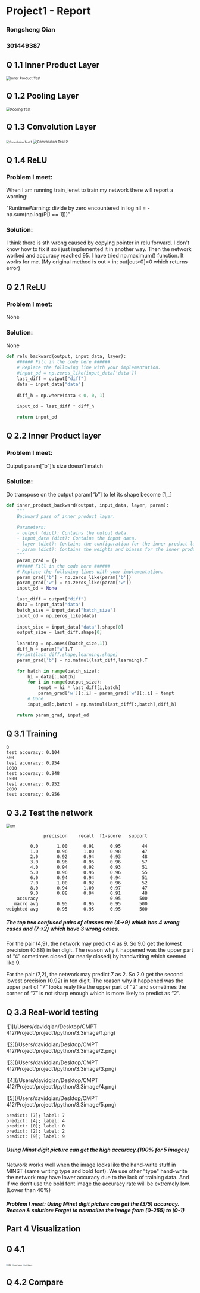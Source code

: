 #                               			Project1 - Report

### 																	Rongsheng Qian

### 																		301449387

## Q 1.1 Inner Product Layer

<img src="/Users/davidqian/Desktop/CMPT 412/Project/project1/results/Inner Product Test.png" alt="Inner Product Test" style="zoom: 67%;" />

## Q 1.2 Pooling Layer

<img src="/Users/davidqian/Desktop/CMPT 412/Project/project1/results/Pooling Test.png" alt="Pooling Test" style="zoom: 67%;" />

## Q 1.3 Convolution Layer

<img src="/Users/davidqian/Desktop/CMPT 412/Project/project1/results/Convolution Test 1.png" alt="Convolution Test 1" style="zoom: 50%;" />

<img src="/Users/davidqian/Desktop/CMPT 412/Project/project1/results/Convolution Test 2.png" alt="Convolution Test 2" style="zoom:67%;" />

## Q 1.4 ReLU

### Problem I meet:

When I am running train_lenet to train my network there will report a warning:

"RuntimeWarning: divide by zero encountered in log nll = -np.sum(np.log(P[I == 1]))”

### Solution:

I think there is sth wrong caused by copying pointer in relu forward. I don't know how to fix it so i just implemented it in another way. Then the network worked and accuracy reached 95. I have tried np.maximum() function. It works for me. (My original method is out = in; out[out<0]=0 which returns error)

## Q 2.1 ReLU

### Problem I meet:

None

### Solution:

None

```python
def relu_backward(output, input_data, layer):
    ###### Fill in the code here ######
    # Replace the following line with your implementation.
    #input_od = np.zeros_like(input_data['data'])
    last_diff = output["diff"]
    data = input_data["data"]
    
    diff_h = np.where(data < 0, 0, 1)
    
    input_od = last_diff * diff_h

    return input_od
```



## Q 2.2 Inner Product layer

### Problem I meet:

Output param[“b”]’s size doesn’t match

### Solution:

Do transpose on the output param[“b”] to let its shape become [1,_]

```python
def inner_product_backward(output, input_data, layer, param):
    """
    Backward pass of inner product layer.

    Parameters:
    - output (dict): Contains the output data.
    - input_data (dict): Contains the input data.
    - layer (dict): Contains the configuration for the inner product layer.
    - param (dict): Contains the weights and biases for the inner product layer.
    """
    param_grad = {}
    ###### Fill in the code here ######
    # Replace the following lines with your implementation.
    param_grad['b'] = np.zeros_like(param['b'])
    param_grad['w'] = np.zeros_like(param['w'])
    input_od = None

    last_diff = output["diff"]
    data = input_data["data"]
    batch_size = input_data["batch_size"]
    input_od = np.zeros_like(data)
    
    input_size = input_data["data"].shape[0]
    output_size = last_diff.shape[0]
    
    learning = np.ones((batch_size,1))
    diff_h = param["w"].T
    #print(last_diff.shape,learning.shape)
    param_grad['b'] = np.matmul(last_diff,learning).T

    for batch in range(batch_size):
        hi = data[:,batch]
        for i in range(output_size):
            tempt = hi * last_diff[i,batch]
            param_grad['w'][:,i] = param_grad['w'][:,i] + tempt
        # Done
        input_od[:,batch] = np.matmul(last_diff[:,batch],diff_h)

    return param_grad, input_od
```































## Q 3.1 Training

```
0
test accuracy: 0.104
500
test accuracy: 0.954
1000
test accuracy: 0.948
1500
test accuracy: 0.952 
2000
test accuracy: 0.956
```

## Q 3.2 Test the network

<img src="/Users/davidqian/Desktop/CMPT 412/Project/project1/cm.png" alt="cm" style="zoom: 67%;" />

                  precision    recall  f1-score   support
    
             0.0       1.00      0.91      0.95        44
             1.0       0.96      1.00      0.98        47
             2.0       0.92      0.94      0.93        48
             3.0       0.96      0.96      0.96        57
             4.0       0.94      0.92      0.93        51
             5.0       0.96      0.96      0.96        55
             6.0       0.94      0.94      0.94        51
             7.0       1.00      0.92      0.96        52
             8.0       0.94      1.00      0.97        47
             9.0       0.88      0.94      0.91        48
        accuracy                           0.95       500
       macro avg       0.95      0.95      0.95       500
    weighted avg       0.95      0.95      0.95       500
##### The top two confused pairs of classes are (4->9) which has 4 wrong cases and (7->2) which have 3 wrong cases.

For the pair (4,9), the network may predict 4 as 9. So 9.0 get the lowest precision (0.88) in ten digit. The reason why it happened was the upper part of “4” sometimes closed (or nearly closed) by handwriting which seemed like 9. 

For the pair (7,2), the network may predict 7 as 2. So 2.0 get the second lowest precision (0.92) in ten digit. The reason why it happened was the upper part of “7” looks realy like the upper part of “2” and sometimes the corner of “7” is not sharp enough which is more likely to predict as “2”. 

## Q 3.3 Real-world testing

![1](/Users/davidqian/Desktop/CMPT 412/Project/project1/python/3.3image/1.png)

![2](/Users/davidqian/Desktop/CMPT 412/Project/project1/python/3.3image/2.png)

![3](/Users/davidqian/Desktop/CMPT 412/Project/project1/python/3.3image/3.png)

![4](/Users/davidqian/Desktop/CMPT 412/Project/project1/python/3.3image/4.png)

![5](/Users/davidqian/Desktop/CMPT 412/Project/project1/python/3.3image/5.png)

```
predict: [7]; label: 7
predict: [4]; label: 4
predict: [0]; label: 0
predict: [2]; label: 2
predict: [9]; label: 9
```

##### Using Minst digit picture can get the high accuracy.(100% for 5 images)

Network works well when the image looks like the hand-write stuff in MINST (same writing type and bold font). We use other "type" hand-write the network may have lower accuracy due to the lack of training data. And If we don’t use the bold font image the accuracy rate will be extremely low. (Lower than 40%)

##### Problem I meet: Using Minst digit picture can get the (3/5) accuracy. Reason & solution: Forget to normalize the image from (0-255) to (0-1)









## Part 4 Visualization

## Q 4.1 

<img src="/Users/davidqian/Desktop/CMPT 412/Project/project1/img.png" alt="img" style="zoom: 33%;" />

<img src="/Users/davidqian/Desktop/CMPT 412/Project/project1/conv_feature.png" alt="conv_feature" style="zoom: 25%;" />

<img src="/Users/davidqian/Desktop/CMPT 412/Project/project1/relu_feature.png" alt="relu_feature" style="zoom: 25%;" />

## Q 4.2 Compare


